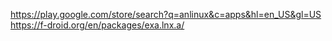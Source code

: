https://play.google.com/store/search?q=anlinux&c=apps&hl=en_US&gl=US
https://f-droid.org/en/packages/exa.lnx.a/
